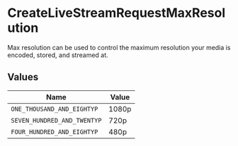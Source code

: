# CreateLiveStreamRequestMaxResolution

Max resolution can be used to control the maximum resolution your media is encoded, stored, and streamed at.


## Values

| Name                        | Value                       |
| --------------------------- | --------------------------- |
| `ONE_THOUSAND_AND_EIGHTYP`  | 1080p                       |
| `SEVEN_HUNDRED_AND_TWENTYP` | 720p                        |
| `FOUR_HUNDRED_AND_EIGHTYP`  | 480p                        |